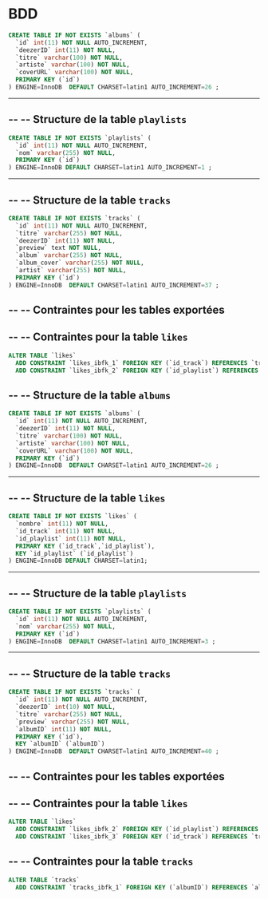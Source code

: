 

# BDD 

```SQL
CREATE TABLE IF NOT EXISTS `albums` (
  `id` int(11) NOT NULL AUTO_INCREMENT,
  `deezerID` int(11) NOT NULL,
  `titre` varchar(100) NOT NULL,
  `artiste` varchar(100) NOT NULL,
  `coverURL` varchar(100) NOT NULL,
  PRIMARY KEY (`id`)
) ENGINE=InnoDB  DEFAULT CHARSET=latin1 AUTO_INCREMENT=26 ;
```
-- --------------------------------------------------------

--
-- Structure de la table `playlists`
--
```SQL
CREATE TABLE IF NOT EXISTS `playlists` (
  `id` int(11) NOT NULL AUTO_INCREMENT,
  `nom` varchar(255) NOT NULL,
  PRIMARY KEY (`id`)
) ENGINE=InnoDB DEFAULT CHARSET=latin1 AUTO_INCREMENT=1 ;
```
-- --------------------------------------------------------

--
-- Structure de la table `tracks`
--
```SQL
CREATE TABLE IF NOT EXISTS `tracks` (
  `id` int(11) NOT NULL AUTO_INCREMENT,
  `titre` varchar(255) NOT NULL,
  `deezerID` int(11) NOT NULL,
  `preview` text NOT NULL,
  `album` varchar(255) NOT NULL,
  `album_cover` varchar(255) NOT NULL,
  `artist` varchar(255) NOT NULL,
  PRIMARY KEY (`id`)
) ENGINE=InnoDB  DEFAULT CHARSET=latin1 AUTO_INCREMENT=37 ;
```
--
-- Contraintes pour les tables exportées
--

--
-- Contraintes pour la table `likes`
--
```SQL
ALTER TABLE `likes`
  ADD CONSTRAINT `likes_ibfk_1` FOREIGN KEY (`id_track`) REFERENCES `tracks` (`id`) ON DELETE NO ACTION ON UPDATE NO ACTION,
  ADD CONSTRAINT `likes_ibfk_2` FOREIGN KEY (`id_playlist`) REFERENCES `playlists` (`id`) ON DELETE CASCADE;
```




--
-- Structure de la table `albums`
--

```SQL
CREATE TABLE IF NOT EXISTS `albums` (
  `id` int(11) NOT NULL AUTO_INCREMENT,
  `deezerID` int(11) NOT NULL,
  `titre` varchar(100) NOT NULL,
  `artiste` varchar(100) NOT NULL,
  `coverURL` varchar(100) NOT NULL,
  PRIMARY KEY (`id`)
) ENGINE=InnoDB  DEFAULT CHARSET=latin1 AUTO_INCREMENT=26 ;
```
-- --------------------------------------------------------

--
-- Structure de la table `likes`
--

```SQL
CREATE TABLE IF NOT EXISTS `likes` (
  `nombre` int(11) NOT NULL,
  `id_track` int(11) NOT NULL,
  `id_playlist` int(11) NOT NULL,
  PRIMARY KEY (`id_track`,`id_playlist`),
  KEY `id_playlist` (`id_playlist`)
) ENGINE=InnoDB DEFAULT CHARSET=latin1;
```
-- --------------------------------------------------------

--
-- Structure de la table `playlists`
--

```SQL
CREATE TABLE IF NOT EXISTS `playlists` (
  `id` int(11) NOT NULL AUTO_INCREMENT,
  `nom` varchar(255) NOT NULL,
  PRIMARY KEY (`id`)
) ENGINE=InnoDB  DEFAULT CHARSET=latin1 AUTO_INCREMENT=3 ;
```
-- --------------------------------------------------------

--
-- Structure de la table `tracks`
--

```SQL
CREATE TABLE IF NOT EXISTS `tracks` (
  `id` int(11) NOT NULL AUTO_INCREMENT,
  `deezerID` int(10) NOT NULL,
  `titre` varchar(255) NOT NULL,
  `preview` varchar(255) NOT NULL,
  `albumID` int(11) NOT NULL,
  PRIMARY KEY (`id`),
  KEY `albumID` (`albumID`)
) ENGINE=InnoDB  DEFAULT CHARSET=latin1 AUTO_INCREMENT=40 ;
```
--
-- Contraintes pour les tables exportées
--

--
-- Contraintes pour la table `likes`
--
```SQL
ALTER TABLE `likes`
  ADD CONSTRAINT `likes_ibfk_2` FOREIGN KEY (`id_playlist`) REFERENCES `playlists` (`id`) ON DELETE CASCADE,
  ADD CONSTRAINT `likes_ibfk_3` FOREIGN KEY (`id_track`) REFERENCES `tracks` (`id`);
```
--
-- Contraintes pour la table `tracks`
--
```SQL
ALTER TABLE `tracks`
  ADD CONSTRAINT `tracks_ibfk_1` FOREIGN KEY (`albumID`) REFERENCES `albums` (`id`);
```